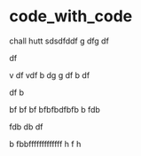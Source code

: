 # code_with_code
chall hutt
sdsdfddf
g
dfg
df

df

v
df
vdf
b
dg
g
df
b
df

df
b

bf
bf
bf
bfbfbdfbfb
b
fdb

fdb
db
df

b
fbbfffffffffffff h
f
h
